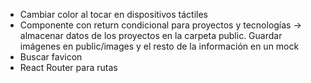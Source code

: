 - Cambiar color al tocar en dispositivos táctiles
- Componente con return condicional para proyectos y tecnologías -> almacenar datos de los proyectos en
la carpeta public. Guardar imágenes en public/images y el resto de la información en un mock
- Buscar favicon
- React Router para rutas